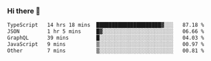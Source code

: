 ### Hi there 👋

<!--
**zhengis-alinur/zhengis-alinur** is a ✨ _special_ ✨ repository because its `README.md` (this file) appears on your GitHub profile.

Here are some ideas to get you started:

- 🔭 I’m currently working on ...
- 🌱 I’m currently learning ...
- 👯 I’m looking to collaborate on ...
- 🤔 I’m looking for help with ...
- 💬 Ask me about ...
- 📫 How to reach me: ...
- 😄 Pronouns: ...
- ⚡ Fun fact: ...
-->

<!--START_SECTION:waka-->

```txt
TypeScript   14 hrs 18 mins  █████████████████████▓░░░   87.18 %
JSON         1 hr 5 mins     █▓░░░░░░░░░░░░░░░░░░░░░░░   06.66 %
GraphQL      39 mins         █░░░░░░░░░░░░░░░░░░░░░░░░   04.03 %
JavaScript   9 mins          ▒░░░░░░░░░░░░░░░░░░░░░░░░   00.97 %
Other        7 mins          ▒░░░░░░░░░░░░░░░░░░░░░░░░   00.81 %
```

<!--END_SECTION:waka-->
